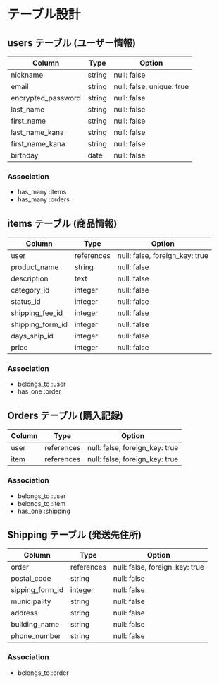 # テーブル設計

## users テーブル  (ユーザー情報)

| Column             | Type     | Option                     |
| ------------------ | -------- | -------------------------- |
| nickname           | string   | null: false                |
| email              | string   | null: false, unique: true  |
| encrypted_password | string   | null: false                |
| last_name          | string   | null: false                |
| first_name         | string   | null: false                |
| last_name_kana     | string   | null: false                |
| first_name_kana    | string   | null: false                |
| birthday           | date     | null: false                |
### Association
- has_many :items
- has_many :orders

## items テーブル  (商品情報)

| Column           | Type       | Option                         |
| ---------------- | ---------- | ------------------------------ |
| user             | references | null: false, foreign_key: true |
| product_name     | string     | null: false                    |
| description      | text       | null: false                    |
| category_id      | integer    | null: false                    |
| status_id        | integer    | null: false                    |
| shipping_fee_id  | integer    | null: false                    |
| shipping_form_id | integer    | null: false                    |
| days_ship_id     | integer    | null: false                    |
| price            | integer    | null: false                    |

### Association
- belongs_to :user
- has_one :order

## Orders テーブル  (購入記録)

| Column          | Type       | Option                         |
| --------------- | ---------- | -------------------------------|
| user            | references | null: false, foreign_key: true |
| item            | references | null: false, foreign_key: true |

### Association
- belongs_to :user
- belongs_to :item
- has_one :shipping

## Shipping テーブル  (発送先住所)

| Column          | Type       | Option                         |
| --------------- | ---------- | ------------------------------ |
| order           | references | null: false, foreign_key: true |
| postal_code     | string     | null: false                    |
| sipping_form_id | integer    | null: false                    |
| municipality    | string     | null: false                    |
| address         | string     | null: false                    |
| building_name   | string     | null: false                    |
| phone_number    | string     | null: false                    |

### Association
- belongs_to :order

